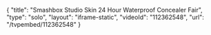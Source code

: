 {
    "title": "Smashbox Studio Skin 24 Hour Waterproof Concealer  Fair",
    "type": "solo",
    "layout": "iframe-static",
    "videoId": "112362548",
    "url": "\/tvpembed\/112362548"
}